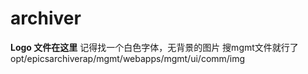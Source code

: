 # archiver

**Logo 文件在这里**
记得找一个白色字体，无背景的图片
搜mgmt文件就行了
opt/epicsarchiverap/mgmt/webapps/mgmt/ui/comm/img
